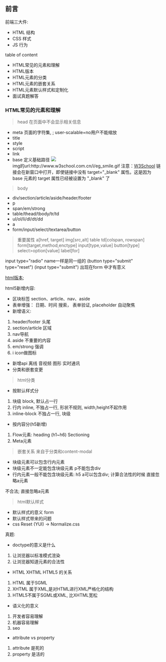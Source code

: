  ## 前言

前端三大件:
- HTML 结构
- CSS 样式
- JS 行为

table of content
 
- HTML常见的元素和理解
- HTML版本
- HTML元素的分类
- HTML元素的嵌套关系
- HTML元素默认样式和定制化
- 面试真题解答

### HTML常见的元素和理解

> head 在页面中不会显示相关信息
- meta
  <meta charset="utf-8"> 页面的字符集,
  <meta name="viewport" content="width=device-width,initial-scale=1.0,maximum=1.0,user-scalable=no">;  user-scalable=no用户不能缩放
- title
- style
- script
- link
- base
  <base href="http://www.w3school.com.cn/i/"> 定义基础路径 <img src="eg_smile.gif" /><br /> img的url:http://www.w3school.com.cn/i/eg_smile.gif
  <base target="_blank" />
  注意：<a href="http://www.w3school.com.cn">W3School</a>
  链接会在新窗口中打开，即使链接中没有 target="_blank" 属性。这是因为 base 元素的 target 属性已经被设置为 "_blank" 了

> body 
- div/section/article/aside/header/footer
- p
- span/em/strong
- table/thead/tbody/tr/td
- ul/ol/li/dl/dt/dd
- a
- form/input/select/textarea/button

> 重要属性
a[href, target]
img[src,alt]
table td[colspan, rowspan]
form[target,method,enctype]
input[type,value]
button[type]
select>option[value]
label[for]

input type="radio" name一样是同一组的 (button  type="submit" type="reset") (input type="submit") 出现在form 中才有意义

[html版本]("../image/html版本.png");

html5新增内容:
- 区块标签 section、article、nav、aside
- 表单增强： 日期、时间 搜索， 表单验证, placeholder 自动聚焦
- 新增语义: 
1. header/footer 头尾
2. section/article 区域
3. nav导航
4. aside 不重要的内容
5. em/strong 强调
6. i icon做图标
- 新增api 离线 音视频 图形 实时通讯
- 分类和嵌套变更

> html分类
- 按默认样式分
1. 块级 block, 默认占一行
2. 行内 inline, 不独占一行, 形状不规则, width,height不起作用
3. inline-block 不独占一行, 块级

- 按内容分(h5新增)
1. Flow元素: heading (h1~h6) Sectioning
2. Meta元素

> 嵌套关系 来自于分类和content-modal
- 块级元素可以包含行内元素
- 块级元素不一定能包含块级元素 p不能包含div
- 行内元素一般不能包含块级元素: h5 a可以包含div; 计算合法性的时候 直接忽略a元素

<p><a><div></div></a></p> 不合法; 直接忽略a元素

> html默认样式

- 默认样式的意义 form
- 默认样式带来的问题
- css Reset (YUI) -> Normalize.css

真题:
- doctype的意义是什么
1. 让浏览器以标准模式渲染
2. 让浏览器知道元素的合法性

- HTML XHTML HTML5 的关系
1. HTML 属于SGML
2. XHTML 属于XML,是对HTML进行XML严格化的结构
3. HTML5不属于SGML或XML, 比XHTML宽松 

- 语义化的意义
1. 开发者容易理解
2. 机器容易理解 
3. seo

- attribute vs property
1. attribute 是死的
2. property  是活的

